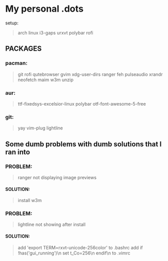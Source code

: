 # My personal .dots

setup:
> arch linux
> i3-gaps
> urxvt
> polybar
> rofi


## PACKAGES

### pacman:
> git
> rofi
> qutebrowser
> gvim
> xdg-user-dirs
> ranger
> feh
> pulseaudio
> xrandr
> neofetch
> maim
> w3m
> unzip

### aur:
> ttf-fixedsys-excelsior-linux
> polybar
> otf-font-awesome-5-free

### git:
> yay
> vim-plug
> lightline


## Some dumb problems with dumb solutions that I ran into

### PROBLEM: 
> ranger not displaying image previews
#### SOLUTION:
> install w3m

### PROBLEM:
> lightline not showing after install
#### SOLUTION:
> add 'export TERM=rxvt-unicode-256color' to .bashrc
> add
>	if !has('gui_running')\n
>		set t_Co=256\n
>	endif\n
> to .vimrc

